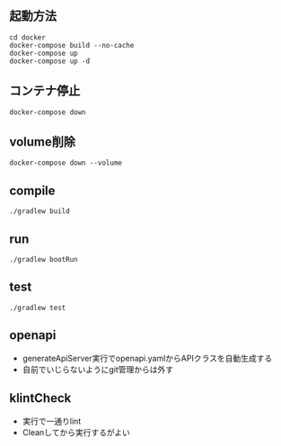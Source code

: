 ## 起動方法

```shell
cd docker
docker-compose build --no-cache
docker-compose up
docker-compose up -d
```

## コンテナ停止

```shell
docker-compose down
```

## volume削除
```shell
docker-compose down --volume
```

## compile
```shell
./gradlew build
```

## run
```shell
./gradlew bootRun
```

## test
```shell
./gradlew test
```

## openapi
- generateApiServer実行でopenapi.yamlからAPIクラスを自動生成する
- 自前でいじらないようにgit管理からは外す

## klintCheck
- 実行で一通りlint
- Cleanしてから実行するがよい
